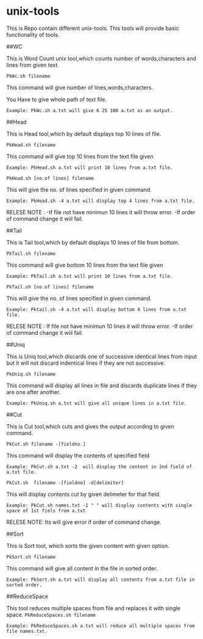 unix-tools
================================================================
This is Repo contain different unix-tools. This tools will provide basic functionality of tools.

##WC

This is Word Count unix tool,which counts number of words,characters and lines from given text.

`PkWc.sh filename`

This command will give number of lines,words,characters.

You Have to give whole path of text file.

    Example: PkWc.sh a.txt will give 6 25 100 a.txt as an output.

##Head

This is Head tool,which by default displays top 10 lines of file.

`PkHead.sh filename`

This command will give top 10 lines from the text file given

    Example: PkHead.sh a.txt will print 10 lines from a.txt file.

`PkHead.sh [no.of lines] filename`

This will give the no. of lines specified in given command.

    Example: PkHead.sh -4 a.txt will display top 4 lines from a.txt file.
    
RELESE NOTE : -If file not have minimun 10 lines it will throw error. 
-If order of command change it wiil fail.

##Tail

This is Tail tool,which by default displays 10 lines of file from bottom.

`PkTail.sh filename`

This command will give bottom 10 lines from the text file given

    Example: PkTail.sh a.txt will print 10 lines from a.txt file.

`PkTail.sh [no.of lines] filename`

This will give the no. of lines specified in given command.

    Example: Pktail.sh -4 a.txt will display bottom 4 lines from a.txt file.
    
RELESE NOTE : If file not have minimun 10 lines it will throw error.
-If order of command change it wiil fail.

##Uniq

This is Uniq tool,which discards one of successive identical lines from input but it will not discard indentical lines if they are not successive.

`PkUniq.sh filename`

This command will display all lines in file and discards duplicate lines if they are one after another.

    Example: PkUniq.sh a.txt will give all unique lines in a.txt file.

##Cut

This is Cut tool,which cuts and gives the output according to given command.

`PkCut.sh filename -[fieldno.]`

This command will display the contents of specified field

    Example: PkCut.sh a.txt -2  will display the content in 2nd field of a.txt file.

`PkCut.sh  filename -[fieldno] -d[delimiter]`

This will display contents cut by given delimeter for that field.

    Example: PkCut.sh names.txt -1 " " will display contents with single space of 1st fiels from a.txt

RELESE NOTE: Its will give error if order of command change.

##Sort

This is Sort tool, which sorts the given content with given option.

`PkSort.sh filename`

This command will give all content in the file in sorted order.

    Example: PkSort.sh a.txt will display all contents from a.txt file in sorted order.


##ReduceSpace

This tool reduces multiple spaces from file and replaces it with single space.
`PkReduceSpaces.sh filename`

    Example: PkReduceSpaces.sh a.txt will reduce all multiple spaces from file names.txt. 
